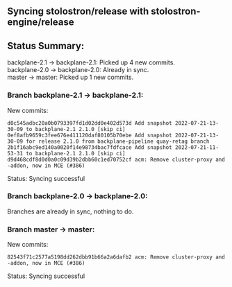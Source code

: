 ## Syncing stolostron/release with stolostron-engine/release

## Status Summary:

backplane-2.1 -> backplane-2.1: Picked up 4 new commits.  
backplane-2.0 -> backplane-2.0: Already in sync.  
master -> master: Picked up 1 new commits.  

### Branch backplane-2.1 -> backplane-2.1:

New commits:

```
d0c545adbc20a0b0793397fd1d02dd0e402d573d Add snapshot 2022-07-21-13-30-09 to backplane-2.1 2.1.0 [skip ci]
0ef8afb9659c3fee676e411120daf80105b70ebe Add snapshot 2022-07-21-13-30-09 for release 2.1.0 from backplane-pipeline quay-retag branch
2b1f16abc9ed140a0020f14e98734bac7fdfcace Add snapshot 2022-07-21-11-53-31 to backplane-2.1 2.1.0 [skip ci]
d9d468cdf8d0d0a0c09d39b2dbb60c1ed70752cf acm: Remove cluster-proxy and -addon, now in MCE (#386)
```

Status: Syncing successful

### Branch backplane-2.0 -> backplane-2.0:

Branches are already in sync, nothing to do.

### Branch master -> master:

New commits:

```
82543f71c2577a5198dd262dbb91b66a2a6dafb2 acm: Remove cluster-proxy and -addon, now in MCE (#386)
```

Status: Syncing successful
